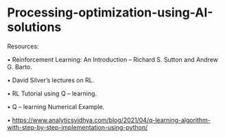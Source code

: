 # Processing-optimization-using-AI-solutions
Resources: 

•	Reinforcement Learning: An Introduction – Richard S. Sutton and Andrew G. Barto.

•	David Silver’s lectures on RL.

•	RL Tutorial using Q – learning.

•	Q – learning Numerical Example.

•	https://www.analyticsvidhya.com/blog/2021/04/q-learning-algorithm-with-step-by-step-implementation-using-python/

